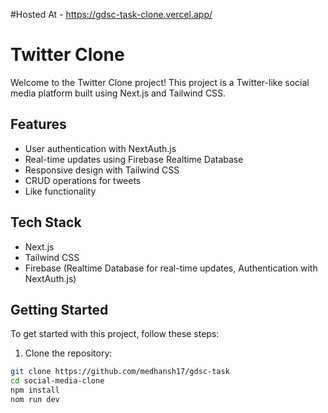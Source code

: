 #Hosted At -
https://gdsc-task-clone.vercel.app/

# Twitter Clone

Welcome to the Twitter Clone project! This project is a Twitter-like social media platform built using Next.js and Tailwind CSS.

## Features

- User authentication with NextAuth.js
- Real-time updates using Firebase Realtime Database
- Responsive design with Tailwind CSS
- CRUD operations for tweets
- Like functionality

## Tech Stack

- Next.js
- Tailwind CSS
- Firebase (Realtime Database for real-time updates, Authentication with NextAuth.js)

## Getting Started

To get started with this project, follow these steps:

1. Clone the repository:

```bash
git clone https://github.com/medhansh17/gdsc-task
cd social-media-clone
npm install
nom run dev
```
